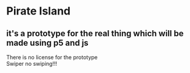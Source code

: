 # Pirate Island

it's a prototype for the real thing
which will be made using p5 and js
---
There is no license for the prototype<br>
Swiper no swiping!!!